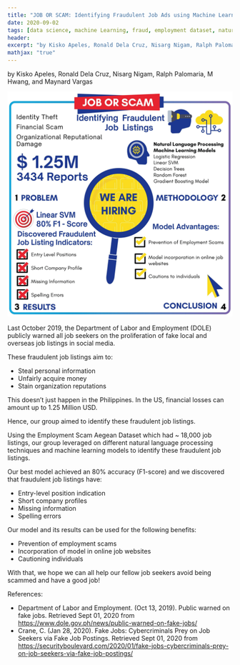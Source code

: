 ```yaml
---
title: "JOB OR SCAM: Identifying Fraudulent Job Ads using Machine Learning"
date: 2020-09-02
tags: [data science, machine Learning, fraud, employment dataset, natural language processing]
header:
excerpt: "by Kisko Apeles, Ronald Dela Cruz, Nisarg Nigam, Ralph Palomaria, M Hwang, and Maynard Vargas"
mathjax: "true"
---
```

by Kisko Apeles, Ronald Dela Cruz, Nisarg Nigam, Ralph Palomaria, M Hwang, and Maynard Vargas

![png](/images/job_or_scam.png)

Last October 2019, the Department of Labor and Employment (DOLE) publicly warned all job seekers on the proliferation of fake local and overseas job listings in social media.

These fraudulent job listings aim to: 
- Steal personal information
- Unfairly acquire money 
- Stain organization reputations

This doesn’t just happen in the Philippines. In the US, financial losses can amount up to 1.25 Million USD.

Hence, our group aimed to identify these fraudulent job listings. 

Using the Employment Scam Aegean Dataset which had ~ 18,000 job listings, our group leveraged on different natural language processing techniques and machine learning models to identify these fraudulent job listings.

Our best model achieved an 80% accuracy (F1-score) and we discovered that fraudulent job listings have:
- Entry-level position indication
- Short company profiles
- Missing information
- Spelling errors

Our model and its results can be used for the following benefits:
- Prevention of employment scams
- Incorporation of model in online job websites
- Cautioning individuals

With that, we hope we can all help our fellow job seekers avoid being scammed and have a good job!

References:
- Department of Labor and Employment. (Oct 13, 2019). Public warned on fake jobs. Retrieved Sept 01, 2020 from https://www.dole.gov.ph/news/public-warned-on-fake-jobs/
- Crane, C. (Jan 28, 2020). Fake Jobs: Cybercriminals Prey on Job Seekers via Fake Job Postings. Retrieved Sept 01, 2020 from https://securityboulevard.com/2020/01/fake-jobs-cybercriminals-prey-on-job-seekers-via-fake-job-postings/
